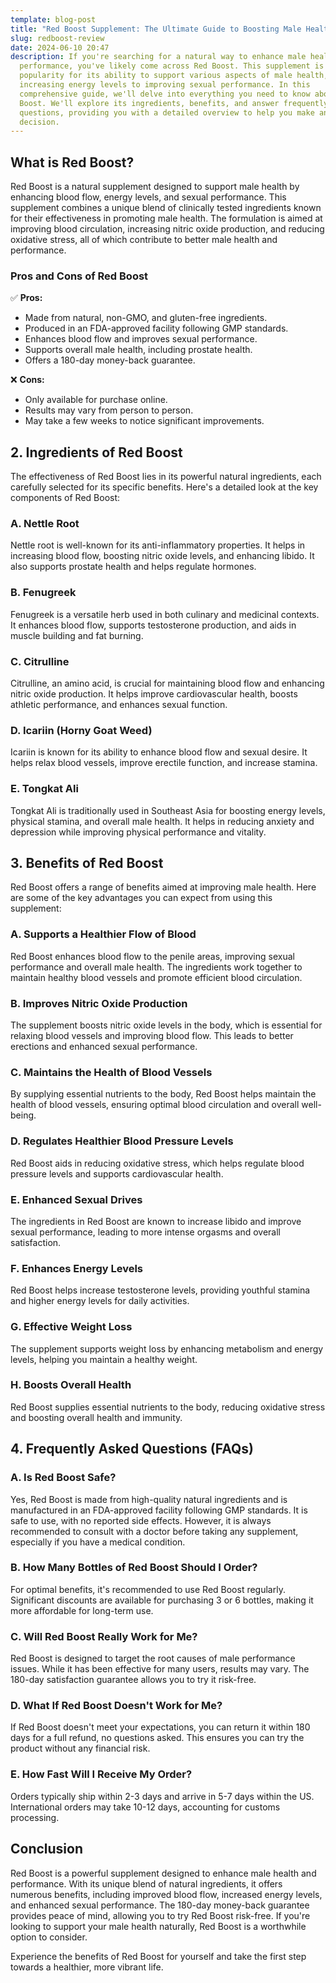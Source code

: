 ```yaml
---
template: blog-post
title: "Red Boost Supplement: The Ultimate Guide to Boosting Male Health"
slug: redboost-review
date: 2024-06-10 20:47
description: If you're searching for a natural way to enhance male health and
  performance, you've likely come across Red Boost. This supplement is gaining
  popularity for its ability to support various aspects of male health, from
  increasing energy levels to improving sexual performance. In this
  comprehensive guide, we'll delve into everything you need to know about Red
  Boost. We'll explore its ingredients, benefits, and answer frequently asked
  questions, providing you with a detailed overview to help you make an informed
  decision.
---
```



## What is Red Boost?

Red Boost is a natural supplement designed to support male health by enhancing blood flow, energy levels, and sexual performance. This supplement combines a unique blend of clinically tested ingredients known for their effectiveness in promoting male health. The formulation is aimed at improving blood circulation, increasing nitric oxide production, and reducing oxidative stress, all of which contribute to better male health and performance.

### Pros and Cons of Red Boost

✅ **Pros:**

* Made from natural, non-GMO, and gluten-free ingredients.
* Produced in an FDA-approved facility following GMP standards.
* Enhances blood flow and improves sexual performance.
* Supports overall male health, including prostate health.
* Offers a 180-day money-back guarantee.

❌ **Cons:**

* Only available for purchase online.
* Results may vary from person to person.
* May take a few weeks to notice significant improvements.

## 2. Ingredients of Red Boost

The effectiveness of Red Boost lies in its powerful natural ingredients, each carefully selected for its specific benefits. Here's a detailed look at the key components of Red Boost:

### A. Nettle Root

Nettle root is well-known for its anti-inflammatory properties. It helps in increasing blood flow, boosting nitric oxide levels, and enhancing libido. It also supports prostate health and helps regulate hormones.

### B. Fenugreek

Fenugreek is a versatile herb used in both culinary and medicinal contexts. It enhances blood flow, supports testosterone production, and aids in muscle building and fat burning.

### C. Citrulline

Citrulline, an amino acid, is crucial for maintaining blood flow and enhancing nitric oxide production. It helps improve cardiovascular health, boosts athletic performance, and enhances sexual function.

### D. Icariin (Horny Goat Weed)

Icariin is known for its ability to enhance blood flow and sexual desire. It helps relax blood vessels, improve erectile function, and increase stamina.

### E. Tongkat Ali

Tongkat Ali is traditionally used in Southeast Asia for boosting energy levels, physical stamina, and overall male health. It helps in reducing anxiety and depression while improving physical performance and vitality.

## 3. Benefits of Red Boost

Red Boost offers a range of benefits aimed at improving male health. Here are some of the key advantages you can expect from using this supplement:

### A. Supports a Healthier Flow of Blood

Red Boost enhances blood flow to the penile areas, improving sexual performance and overall male health. The ingredients work together to maintain healthy blood vessels and promote efficient blood circulation.

### B. Improves Nitric Oxide Production

The supplement boosts nitric oxide levels in the body, which is essential for relaxing blood vessels and improving blood flow. This leads to better erections and enhanced sexual performance.

### C. Maintains the Health of Blood Vessels

By supplying essential nutrients to the body, Red Boost helps maintain the health of blood vessels, ensuring optimal blood circulation and overall well-being.

### D. Regulates Healthier Blood Pressure Levels

Red Boost aids in reducing oxidative stress, which helps regulate blood pressure levels and supports cardiovascular health.

### E. Enhanced Sexual Drives

The ingredients in Red Boost are known to increase libido and improve sexual performance, leading to more intense orgasms and overall satisfaction.

### F. Enhances Energy Levels

Red Boost helps increase testosterone levels, providing youthful stamina and higher energy levels for daily activities.

### G. Effective Weight Loss

The supplement supports weight loss by enhancing metabolism and energy levels, helping you maintain a healthy weight.

### H. Boosts Overall Health

Red Boost supplies essential nutrients to the body, reducing oxidative stress and boosting overall health and immunity.

## 4. Frequently Asked Questions (FAQs)

### A. Is Red Boost Safe?

Yes, Red Boost is made from high-quality natural ingredients and is manufactured in an FDA-approved facility following GMP standards. It is safe to use, with no reported side effects. However, it is always recommended to consult with a doctor before taking any supplement, especially if you have a medical condition.

### B. How Many Bottles of Red Boost Should I Order?

For optimal benefits, it's recommended to use Red Boost regularly. Significant discounts are available for purchasing 3 or 6 bottles, making it more affordable for long-term use.

### C. Will Red Boost Really Work for Me?

Red Boost is designed to target the root causes of male performance issues. While it has been effective for many users, results may vary. The 180-day satisfaction guarantee allows you to try it risk-free.

### D. What If Red Boost Doesn't Work for Me?

If Red Boost doesn't meet your expectations, you can return it within 180 days for a full refund, no questions asked. This ensures you can try the product without any financial risk.

### E. How Fast Will I Receive My Order?

Orders typically ship within 2-3 days and arrive in 5-7 days within the US. International orders may take 10-12 days, accounting for customs processing.

## Conclusion

Red Boost is a powerful supplement designed to enhance male health and performance. With its unique blend of natural ingredients, it offers numerous benefits, including improved blood flow, increased energy levels, and enhanced sexual performance. The 180-day money-back guarantee provides peace of mind, allowing you to try Red Boost risk-free. If you're looking to support your male health naturally, Red Boost is a worthwhile option to consider.

Experience the benefits of Red Boost for yourself and take the first step towards a healthier, more vibrant life.